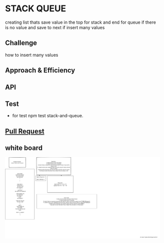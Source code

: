 #  STACK QUEUE
creating list thats save value in the top for stack and end for queue if there is no value and save to next if insert many values
## Challenge
how to insert many values
## Approach & Efficiency
## API
<!-- Embedded whiteboard image -->

## Test 
* for test  npm test stack-and-queue.
## [Pull Request](https://github.com/ayoubkandah/data-structures-and-algorithms/pull/24) 
## white board
![img](./code10.png)

